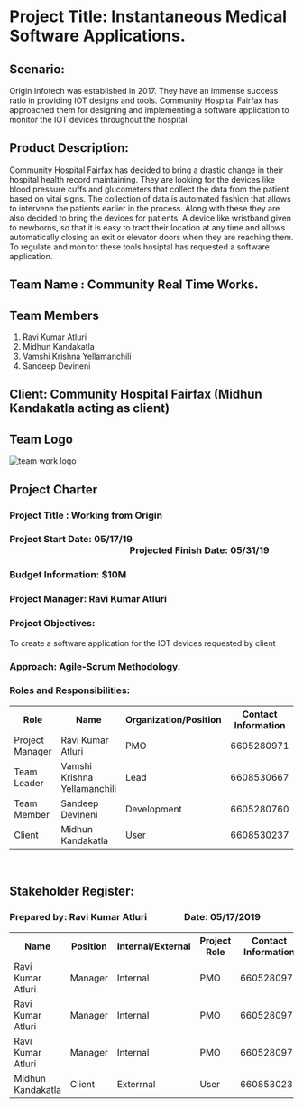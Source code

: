 # Project Title: Instantaneous Medical Software Applications.

## Scenario: 
Origin Infotech was established in 2017. They have an immense success ratio in providing IOT designs and tools. Community Hospital Fairfax has approached them for designing and implementing a software application to monitor the IOT devices throughout the hospital.

## Product Description:
Community Hospital Fairfax has decided to bring a drastic change in their hospital health record maintaining. They are looking for the devices like blood pressure cuffs and glucometers that collect the data from the patient based on vital signs. The collection of data is automated fashion that allows to intervene the patients earlier in the process. Along with these they are also decided to bring the devices for patients. A device like wristband given to newborns, so that it is easy to tract their location at any time and allows automatically closing an exit or elevator doors when they are reaching them. To regulate and monitor these tools hosiptal has requested a software application.

## Team Name : Community Real Time Works. 
## Team Members 
1. Ravi Kumar Atluri
2. Midhun Kandakatla
3. Vamshi Krishna Yellamanchili
4. Sandeep Devineni

## Client: Community Hospital Fairfax (Midhun Kandakatla acting as client)

## Team Logo
![team work logo](logo.jpg)

## Project Charter

### Project Title : Working from Origin
### Project Start Date: 05/17/19 &nbsp;&nbsp;&nbsp;&nbsp;&nbsp;&nbsp;&nbsp;&nbsp;&nbsp;&nbsp;&nbsp;&nbsp;&nbsp;&nbsp;&nbsp;&nbsp;&nbsp;&nbsp;&nbsp;&nbsp;&nbsp;&nbsp;&nbsp;&nbsp;&nbsp;&nbsp;&nbsp;&nbsp;&nbsp;&nbsp;&nbsp;&nbsp;&nbsp;&nbsp;&nbsp;&nbsp;&nbsp;&nbsp;&nbsp;&nbsp;&nbsp;&nbsp;&nbsp;&nbsp;&nbsp;&nbsp;&nbsp;&nbsp;&nbsp;&nbsp;&nbsp;&nbsp;&nbsp;&nbsp;&nbsp;Projected Finish Date: 05/31/19
### Budget Information: $10M

### Project Manager: Ravi Kumar Atluri
### Project Objectives:
  To create a software application for the IOT devices requested by client
### Approach: Agile-Scrum Methodology.

### Roles and Responsibilities:

<table>
  <tr>
    <th>Role</th>
    <th>Name</th>
    <th>Organization/Position</th>
    <th>Contact Information</th>
  </tr>
  <tr>
    <td>Project Manager</td>
    <td>Ravi Kumar Atluri</td>
    <td>PMO</td>
    <td>6605280971</td>
  </tr>
  <tr>
    <td>Team Leader</td>
    <td>Vamshi Krishna Yellamanchili</td>
    <td>Lead</td>
    <td>6608530667</td>
  </tr>
  <tr>
    <td>Team Member</td>
    <td>Sandeep Devineni</td>
    <td>Development</td>
    <td>6605280760</td>
  </tr>
  <tr>
    <td>Client</td>
    <td>Midhun Kandakatla</td>
    <td>User</td>
    <td>6608530237</td>
  </tr>
</table>
<br>

## Stakeholder Register:

### Prepared by: Ravi Kumar Atluri &nbsp;&nbsp;&nbsp;&nbsp;&nbsp;&nbsp;&nbsp;&nbsp;&nbsp;&nbsp;&nbsp;&nbsp;&nbsp;&nbsp;&nbsp;  Date: 05/17/2019

<table>
  <tr>
    <th>Name</th>
    <th>Position</th>
    <th>Internal/External</th>
    <th>Project Role</th>
    <th>Contact Information</th>
  </tr>
  <tr>
    <td>Ravi Kumar Atluri</td>
    <td>Manager</td>
    <td>Internal</td>
    <td>PMO</td>
    <td>6605280971</td>
  </tr>
  <tr>
    <td>Ravi Kumar Atluri</td>
    <td>Manager</td>
    <td>Internal</td>
    <td>PMO</td>
    <td>6605280971</td>
  </tr>
  <tr>
    <td>Ravi Kumar Atluri</td>
    <td>Manager</td>
    <td>Internal</td>
    <td>PMO</td>
    <td>6605280971</td>
  </tr>
  <td>Midhun Kandakatla</td>
    <td>Client</td>
    <td>Exterrnal</td>
    <td>User</td>
    <td>6608530237</td>
</table>
